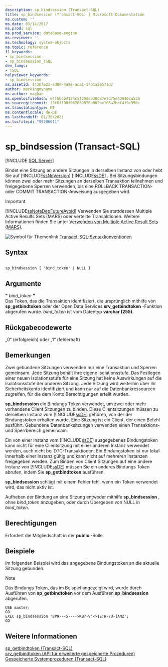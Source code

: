 ```yaml
---
description: sp_bindsession (Transact-SQL)
title: sp_bindsession (Transact-SQL) | Microsoft-Dokumentation
ms.custom: ''
ms.date: 03/14/2017
ms.prod: sql
ms.prod_service: database-engine
ms.reviewer: ''
ms.technology: system-objects
ms.topic: reference
f1_keywords:
- sp_bindsession
- sp_bindsession_TSQL
dev_langs:
- TSQL
helpviewer_keywords:
- sp_bindsession
ms.assetid: 1436fe21-ad00-4a98-aca1-1451a5e571d2
author: markingmyname
ms.author: maghan
ms.openlocfilehash: 64f6b6b4134c5f29dea38d87e7d75e43910ca530
ms.sourcegitcommit: 33f0f190f962059826e002be165a2bef4f9e350c
ms.translationtype: MT
ms.contentlocale: de-DE
ms.lasthandoff: 01/30/2021
ms.locfileid: "99206611"
---
```

# <a name="sp_bindsession-transact-sql"></a>sp_bindsession (Transact-SQL)
[!INCLUDE [SQL Server](../../includes/applies-to-version/sqlserver.md)]

  Bindet eine Sitzung an andere Sitzungen in derselben Instanz von oder hebt Sie auf [!INCLUDE[ssNoVersion](../../includes/ssnoversion-md.md)] [!INCLUDE[ssDE](../../includes/ssde-md.md)] . Bei Sitzungsbindungen können zwei oder mehr Sitzungen an derselben Transaktion teilnehmen und freigegebene Sperren verwenden, bis eine ROLLBACK TRANSACTION- oder COMMIT TRANSACTION-Anweisung ausgegeben wird.  
  
> [!IMPORTANT]  
>  [!INCLUDE[ssNoteDepFutureAvoid](../../includes/ssnotedepfutureavoid-md.md)] Verwenden Sie stattdessen Multiple Active Results Sets (MARS) oder verteilte Transaktionen. Weitere Informationen finden Sie unter [Verwenden von Multiple Active Result Sets &#40;MARS&#41;](../../relational-databases/native-client/features/using-multiple-active-result-sets-mars.md).  
  
 ![Symbol für Themenlink](../../database-engine/configure-windows/media/topic-link.gif "Symbol für Themenlink") [Transact-SQL-Syntaxkonventionen](../../t-sql/language-elements/transact-sql-syntax-conventions-transact-sql.md)  
  
## <a name="syntax"></a>Syntax  
  
```  
  
sp_bindsession { 'bind_token' | NULL }  
```  
  
## <a name="arguments"></a>Argumente  
 **"** *bind_token* **"**  
 Das Token, das die Transaktion identifiziert, die ursprünglich mithilfe von **sp_getbindtoken** oder der Open Data Services **srv_getbindtoken** -Funktion abgerufen wurde. *bind_token* ist vom Datentyp **varchar (255)**.  
  
## <a name="return-code-values"></a>Rückgabecodewerte  
 „0“ (erfolgreich) oder „1“ (fehlerhaft)  
  
## <a name="remarks"></a>Bemerkungen  
 Zwei gebundene Sitzungen verwenden nur eine Transaktion und Sperren gemeinsam. Jede Sitzung behält ihre eigene Isolationsstufe. Das Festlegen einer neuen Isolationsstufe für eine Sitzung hat keine Auswirkungen auf die Isolationsstufe der anderen Sitzung. Jede Sitzung wird weiterhin über ihr Sicherheitskonto identifiziert und kann nur auf die Datenbankressourcen zugreifen, für die dem Konto Berechtigungen erteilt wurden.  
  
 **sp_bindsession** ein Bindungs Token verwendet, um zwei oder mehr vorhandene Client Sitzungen zu binden. Diese Clientsitzungen müssen zu derselben Instanz vom [!INCLUDE[ssDE](../../includes/ssde-md.md)] gehören, von der der Bindungstoken erhalten wurde. Eine Sitzung ist ein Client, der einen Befehl ausführt. Gebundene Datenbanksitzungen verwenden einen Transaktions- und Sperrbereich gemeinsam.  
  
 Ein von einer Instanz vom [!INCLUDE[ssDE](../../includes/ssde-md.md)] ausgegebenes Bindungstoken kann nicht für eine Clientsitzung mit einer anderen Instanz verwendet werden, auch nicht bei DTC-Transaktionen. Ein Bindungstoken ist nur lokal innerhalb einer Instanz gültig und kann nicht auf mehreren Instanzen freigegeben werden. Zum Binden von Client Sitzungen auf eine andere Instanz von [!INCLUDE[ssDE](../../includes/ssde-md.md)] müssen Sie ein anderes Bindungs Token abrufen, indem Sie **sp_getbindtoken** ausführen.  
  
 **sp_bindsession** schlägt mit einem Fehler fehl, wenn ein Token verwendet wird, das nicht aktiv ist.  
  
 Aufheben der Bindung an eine Sitzung entweder mithilfe **sp_bindsession** , ohne *bind_token* anzugeben, oder durch Übergeben von NULL in *bind_token*.  
  
## <a name="permissions"></a>Berechtigungen  
 Erfordert die Mitgliedschaft in der **public** -Rolle.  
  
## <a name="examples"></a>Beispiele  
 Im folgenden Beispiel wird das angegebene Bindungstoken an die aktuelle Sitzung gebunden.  
  
> [!NOTE]  
>  Das Bindungs Token, das im Beispiel angezeigt wird, wurde durch Ausführen von **sp_getbindtoken** vor dem Ausführen **sp_bindsession** abgerufen.  
  
```  
USE master;  
GO  
EXEC sp_bindsession 'BP9---5---->KB?-V'<>1E:H-7U-]ANZ';  
GO  
```  
  
## <a name="see-also"></a>Weitere Informationen  
 [sp_getbindtoken &#40;Transact-SQL&#41;](../../relational-databases/system-stored-procedures/sp-getbindtoken-transact-sql.md)   
 [srv_getbindtoken &#40;API für erweiterte gespeicherte Prozeduren&#41;](../../relational-databases/extended-stored-procedures-reference/srv-getbindtoken-extended-stored-procedure-api.md)   
 [Gespeicherte Systemprozeduren &#40;Transact-SQL&#41;](../../relational-databases/system-stored-procedures/system-stored-procedures-transact-sql.md)  
  
  
